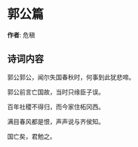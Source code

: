 # 郭公篇

**作者**: 危稹

## 诗词内容

郭公郭公，闻尔失国春秋时，何事到此犹悲啼。

郭公前言亡国故，当时只缘臣子误。

百年社稷不得归，而今家住柘冈西。

满目春风都是恨，声声说与齐侯知。

国亡矣，君勉之。

